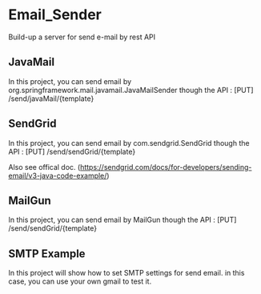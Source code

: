 # Email_Sender
Build-up a server for send e-mail by rest API 

## JavaMail
In this project, you can send email by org.springframework.mail.javamail.JavaMailSender though the API : [PUT] /send/javaMail/{template}

## SendGrid
In this project, you can send email by com.sendgrid.SendGrid though the API : [PUT] /send/sendGrid/{template}

Also see offical doc. (https://sendgrid.com/docs/for-developers/sending-email/v3-java-code-example/)

## MailGun
In this project, you can send email by MailGun though the API : [PUT] /send/sendGrid/{template}

## SMTP Example
In this project will show how to set SMTP settings for send email. in this case, you can use your own gmail to test it.
